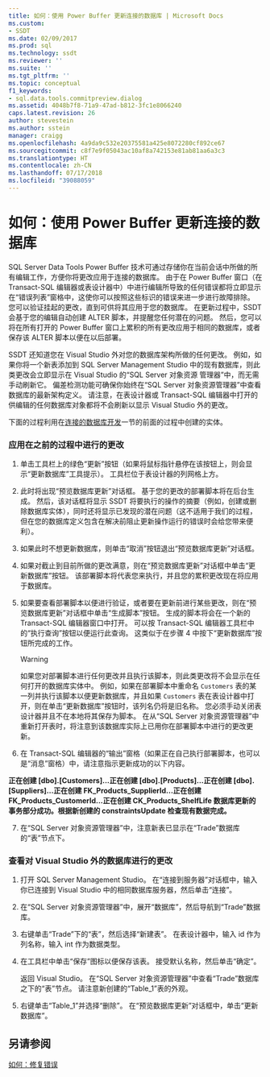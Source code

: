 ```yaml
---
title: 如何：使用 Power Buffer 更新连接的数据库 | Microsoft Docs
ms.custom:
- SSDT
ms.date: 02/09/2017
ms.prod: sql
ms.technology: ssdt
ms.reviewer: ''
ms.suite: ''
ms.tgt_pltfrm: ''
ms.topic: conceptual
f1_keywords:
- sql.data.tools.commitpreview.dialog
ms.assetid: 4048b7f8-71a9-47ad-b812-3fc1e8066240
caps.latest.revision: 26
author: stevestein
ms.author: sstein
manager: craigg
ms.openlocfilehash: 4a9da9c532e20375581a425e8072280cf892ce67
ms.sourcegitcommit: c8f7e9f05043ac10af8a742153e81ab81aa6a3c3
ms.translationtype: HT
ms.contentlocale: zh-CN
ms.lasthandoff: 07/17/2018
ms.locfileid: "39088059"
---
```

# <a name="how-to-update-a-connected-database-with-power-buffer"></a>如何：使用 Power Buffer 更新连接的数据库
SQL Server Data Tools Power Buffer 技术可通过存储你在当前会话中所做的所有编辑工作，方便你将更改应用于连接的数据库。 由于在 Power Buffer 窗口（在 Transact\-SQL 编辑器或表设计器中）中进行编辑所导致的任何错误都将立即显示在“错误列表”窗格中，这使你可以按照这些标识的错误来进一步进行故障排除。 您可以验证挂起的更改，直到可供将其应用于您的数据库。 在更新过程中，SSDT 会基于您的编辑自动创建 ALTER 脚本，并提醒您任何潜在的问题。 然后，您可以将在所有打开的 Power Buffer 窗口上累积的所有更改应用于相同的数据库，或者保存该 ALTER 脚本以便在以后部署。  
  
SSDT 还知道您在 Visual Studio 外对您的数据库架构所做的任何更改。 例如，如果你将一个新表添加到 SQL Server Management Studio 中的现有数据库，则此类更改会立即显示在 Visual Studio 的“SQL Server 对象资源 管理器”中，而无需手动刷新它。 偏差检测功能可确保你始终在“SQL Server 对象资源管理器”中查看数据库的最新架构定义。 请注意，在表设计器或 Transact\-SQL 编辑器中打开的供编辑的任何数据库对象都将不会刷新以显示 Visual Studio 外的更改。  
  
下面的过程利用在[连接的数据库开发](../ssdt/connected-database-development.md)一节的前面的过程中创建的实体。  
  
### <a name="to-apply-the-changes-made-in-the-previous-procedures"></a>应用在之前的过程中进行的更改  
  
1.  单击工具栏上的绿色“更新”按钮（如果将鼠标指针悬停在该按钮上，则会显示“更新数据库”工具提示）。 工具栏位于表设计器的列网格上方。  
  
2.  此时将出现“预览数据库更新”对话框。 基于您的更改的部署脚本将在后台生成。 然后，该对话框将显示 SSDT 将要执行的操作的摘要（例如，创建或删除数据库实体），同时还将显示已发现的潜在问题（这不适用于我们的过程，但在您的数据库定义包含在解决前阻止更新操作运行的错误时会给您带来便利）。  
  
3.  如果此时不想更新数据库，则单击“取消”按钮退出“预览数据库更新”对话框。  
  
4.  如果对截止到目前所做的更改满意，则在“预览数据库更新”对话框中单击“更新数据库”按钮。 该部署脚本将代表您来执行，并且您的累积更改现在将应用于数据库。  
  
5.  如果要查看部署脚本以便进行验证，或者要在更新前进行某些更改，则在“预览数据库更新”对话框中单击“生成脚本”按钮。 生成的脚本将会在一个新的 Transact\-SQL 编辑器窗口中打开。 可以按 Transact\-SQL 编辑器工具栏中的“执行查询”按钮以便运行此查询。 这类似于在步骤 4 中按下“更新数据库”按钮所完成的工作。  
  
    > [!WARNING]  
    > 如果您对部署脚本进行任何更改并且执行该脚本，则此类更改将不会显示在任何打开的数据库实体中。 例如，如果在部署脚本中重命名 `Customers` 表的某一列并执行该脚本以便更新数据库，并且如果 `Customers` 表在表设计器中打开，则在单击“更新数据库”按钮时，该列名仍将是旧名称。 您必须手动关闭表设计器并且不在本地将其保存为脚本。 在从“SQL Server 对象资源管理器”中重新打开表时，将注意到该数据库实际上已用你在部署脚本中进行的更改更新。  
  
6.  在 Transact\-SQL 编辑器的“输出”窗格（如果正在自己执行部署脚本，也可以是“消息”窗格）中，请注意指示更新成功的以下内容。  
  
**正在创建 [dbo].[Customers]...正在创建 [dbo].[Products]...正在创建 [dbo].[Suppliers]...正在创建 FK_Products_SupplierId...正在创建 FK_Products_CustomerId...正在创建 CK_Products_ShelfLife 数据库更新的事务部分成功。根据新创建的 constraintsUpdate 检查现有数据完成。**  
  
7.  在“SQL Server 对象资源管理器”中，注意新表已显示在“Trade”数据库的“表”节点下。  
  
### <a name="to-view-changes-made-to-a-database-outside-visual-studio"></a>查看对 Visual Studio 外的数据库进行的更改  
  
1.  打开 SQL Server Management Studio。 在“连接到服务器”对话框中，输入你已连接到 Visual Studio 中的相同数据库服务器，然后单击“连接”。  
  
2.  在“SQL Server 对象资源管理器”中，展开“数据库”，然后导航到“Trade”数据库。  
  
3.  右键单击“Trade”下的“表”，然后选择“新建表”。 在表设计器中，输入 id 作为列名称，输入 int 作为数据类型。  
  
4.  在工具栏中单击“保存”图标以便保存该表。 接受默认名称，然后单击“确定”。  
  
    返回 Visual Studio。 在“SQL Server 对象资源管理器”中查看“Trade”数据库之下的“表”节点。 请注意新创建的“Table_1”表的外观。  
  
5.  右键单击“Table_1”并选择“删除”。 在“预览数据库更新”对话框中，单击“更新数据库”。  
  
## <a name="see-also"></a>另请参阅  
[如何：修复错误](../ssdt/how-to-fix-errors.md)  
  
